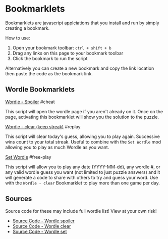 # Bookmarklets

Bookmarklets are javascript applciations that you install and run by simply creating a bookmark.

How to use:

1. Open your bookmark toolbar: `ctrl + shift + b`
2. Drag any links on this page to your bookmark toolbar
3. Click the bookmark to run the script

Alternatively you can create a new bookmark and copy the link location then paste the code as the bookmark link.

## Wordle Bookmarklets

<a href="javascript:(function(){let url = 'https://www.nytimes.com/games/wordle/index.html';let game = document.querySelector('game-app');if(window.location.href === url) {alert(game.solution);} else {window.location.href = url;}}())">Wordle - Spoiler</a> #cheat

This script will open the wordle page if you aren't already on it. Once on the page, activating this bookmarklet will show you the solution to the puzzle.

<a href="javascript:(function(){let gameState = JSON.parse(localStorage['nyt-wordle-state']);gameState.lastPlayedTs -= 24 *60*60*1000;gameState.lastCompletedTs -= 24 *60*60*1000;localStorage['nyt-wordle-state'] = JSON.stringify(gameState);window.location.reload();}())">Wordle - clear (keep streak)</a> #replay

This script will clear today's guess, allowing you to play again. Successive wins count to your total streak. Useful to combine with the `Set Wordle` mod allowing you to play as much Wordle as you want.

<a href="javascript:(async function() {let game = document.querySelector('game-app');let updateTo = prompt(`Wordle # or 5 letter word (or word code)`, game.dayOffset);if(updateTo === '' || updateTo === null) return;console.log(updateTo);let startDate = new Date('2021-06-20');let number = Math.floor(updateTo);let wordleScript = document.querySelector('script[src*=main]');let list = await fetch(wordleScript.src).then(async (d) =>{let text = await d.text();let firstWord = text.search('cigar')-2;let interestingChunk = text.slice(firstWord);let endOfList = interestingChunk.search(']')+1;let wordListString = interestingChunk.slice(0, endOfList);return eval(wordListString);});if(number >= 0) {let offset = number % list.length;game.solution = list[offset];game.dayOffset = number;} else if(updateTo.length === 5) {game.solution = updateTo.toLowerCase();let listIndex = list.indexOf(game.solution);let code = game.dayOffset = btoa(game.solution);if(listIndex >= 0) {game.dayOffset = listIndex;let offsetTime = game.dayOffset*24*60*60*1000;let puzzleDate = new Date(startDate.getTime() + offsetTime);alert(`Wordle #${game.dayOffset} (${puzzleDate.toDateString()}) Code: ${code}`);} else {game.dayOffset = code;alert(`Code: ${game.dayOffset}`);}} else {try {let solution = atob(updateTo).toLowerCase();if(solution.length !== 5) {throw new Exception(`Invalid word! ${solution}`);}game.solution = solution;let listIndex = list.indexOf(game.solution);game.dayOffset = listIndex >= 0 ? listIndex : updateTo;} catch {try {let dayMils = 864e5;let offset = Math.round((new Date(updateTo) - startDate) / dayMils);game.solution = list[offset % list.length];game.dayOffset = offset;} catch {alert('Invalid choice! Must enter a number, 5 letter word, date, or recognized code');}}}}());">Set Wordle</a> #free-play

This script will allow you to play any date (YYYY-MM-dd), any wordle #, or any valid wordle guess you want (not limited to just puzzle answers) and it will generate a code to share with others to try and guess your word. Use with the `Wordle - clear` Bookmarklet to play more than one game per day.

## Sources

Source code for these may include full wordle list! View at your own risk!

* [Source Code - Wordle spoiler](https://github.com/jackandjohn/youtube/blob/main/scripts/wordle/spoiler.bookmarklet.js)
* [Source Code - Wordle clear](https://github.com/jackandjohn/youtube/blob/main/scripts/wordle/clear.bookmarklet.js)
* [Source Code - Wordle set](https://github.com/jackandjohn/youtube/blob/main/scripts/wordle/set.bookmarklet.js) 
